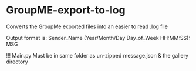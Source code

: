 # GroupME-export-to-log
Converts the GroupMe exported files into an easier to read .log file

Output format is:
Sender_Name (Year/Month/Day Day_of_Week HH:MM:SS):  MSG

!!! Main.py Must be in same folder as un-zipped message.json & the gallery directory
